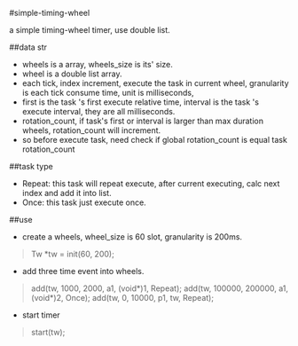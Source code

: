 #simple-timing-wheel

a simple timing-wheel timer, use double list.

##data str
- wheels is a array, wheels_size is its' size.
- wheel is a double list array.
- each tick, index increment, execute the task in current wheel, granularity is each tick consume time, unit is milliseconds, 
- first is the task 's first execute relative time, interval is the task 's execute interval, they are all milliseconds.
- rotation_count, if task's first or interval is larger than max duration wheels, rotation_count will increment.
- so before execute task, need check if global rotation_count is equal task rotation_count

##task type 

- Repeat: this task will repeat execute, after current executing, calc next index and add it into list.
- Once: this task just execute once.

##use
- create a wheels, wheel_size is 60 slot, granularity is 200ms.
>Tw *tw = init(60, 200);
- add three time event into wheels.
>add(tw, 1000, 2000, a1, (void*)1, Repeat); 
>add(tw, 100000, 200000, a1, (void*)2, Once); 
>add(tw, 0, 10000, p1, tw, Repeat); 

- start timer
>start(tw);

